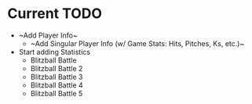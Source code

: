 # Current TODO
- ~Add Player Info~
    - ~Add Singular Player Info (w/ Game Stats: Hits, Pitches, Ks, etc.)~
- Start adding Statistics
    - Blitzball Battle
    - Blitzball Battle 2
    - Blitzball Battle 3
    - Blitzball Battle 4
    - Blitzball Battle 5
